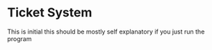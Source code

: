 # Ticket System
 This is initial this should be mostly self explanatory if you just run the program
